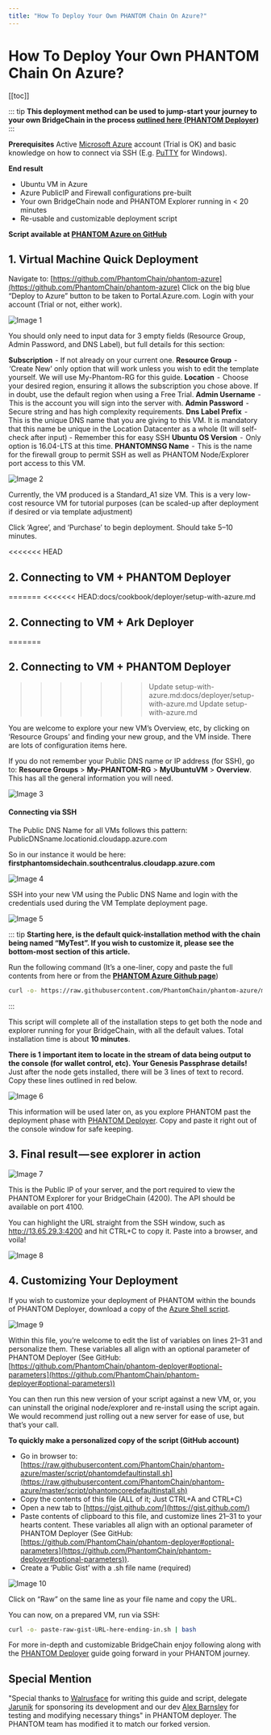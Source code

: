 ```yaml
---
title: "How To Deploy Your Own PHANTOM Chain On Azure?"
---
```


# How To Deploy Your Own PHANTOM Chain On Azure?

[[toc]]

::: tip
**This deployment method can be used to jump-start your journey to your own BridgeChain in the process [outlined here (PHANTOM Deployer)](https://docs.phantom.org/deployer/setup.html)**
:::

**Prerequisites**
Active [Microsoft Azure](https://azure.microsoft.com/en-us/) account (Trial is OK) and basic knowledge on how to connect via SSH (E.g. [PuTTY](https://www.putty.org/) for Windows).

**End result**
- Ubuntu VM in Azure
- Azure PublicIP and Firewall configurations pre-built
- Your own BridgeChain node and PHANTOM Explorer running in < 20 minutes
- Re-usable and customizable deployment script

**Script available at [PHANTOM Azure on GitHub](https://github.com/PhantomChain/phantom-azure)**

## 1. Virtual Machine Quick Deployment

Navigate to: [https://github.com/PhantomChain/phantom-azure](https://github.com/PhantomChain/phantom-azure)
Click on the big blue “Deploy to Azure” button to be taken to Portal.Azure.com. Login with your account (Trial or not, either work).

![Image 1](./assets/setup-with-azure/1.jpeg)

You should only need to input data for 3 empty fields (Resource Group, Admin Password, and DNS Label), but full details for this section:

**Subscription**  - If not already on your current one.
**Resource Group**  -  ‘Create New’ only option that will work unless you wish to edit the template yourself. We will use My-Phantom-RG for this guide.
**Location**  -  Choose your desired region, ensuring it allows the subscription you chose above. If in doubt, use the default region when using a Free Trial.
**Admin Username**  -  This is the account you will sign into the server with.
**Admin Password**  -  Secure string and has high complexity requirements.
**Dns Label Prefix**  -  This is the unique DNS name that you are giving to this VM. It is mandatory that this name be unique in the Location Datacenter as a whole (It will self-check after input) - Remember this for easy SSH
**Ubuntu OS Version**  -  Only option is 16.04-LTS at this time.
**PHANTOMNSG Name**  -  This is the name for the firewall group to permit SSH as well as PHANTOM Node/Explorer port access to this VM.

![Image 2](./assets/setup-with-azure/2.png)

Currently, the VM produced is a Standard_A1 size VM. This is a very low-cost resource VM for tutorial purposes (can be scaled-up after deployment if desired or via template adjustment)

Click ‘Agree’, and ‘Purchase’ to begin deployment. Should take 5–10 minutes.

<<<<<<< HEAD
## 2. Connecting to VM + PHANTOM Deployer
=======
<<<<<<< HEAD:docs/cookbook/deployer/setup-with-azure.md
## 2. Connecting to VM + Ark Deployer
=======
## 2. Connecting to VM + PHANTOM Deployer
>>>>>>> Update setup-with-azure.md:docs/deployer/setup-with-azure.md
>>>>>>> Update setup-with-azure.md

You are welcome to explore your new VM’s Overview, etc, by clicking on ‘Resource Groups’ and finding your new group, and the VM inside. There are lots of configuration items here.

If you do not remember your Public DNS name or IP address (for SSH), go to: **Resource Groups** > **My-PHANTOM-RG** > **MyUbuntuVM** > **Overview**. This has all the general information you will need.

![Image 3](./assets/setup-with-azure/3.jpeg)

#### Connecting via SSH
The Public DNS Name for all VMs follows this pattern:
PublicDNSname.locationid.cloudapp.azure.com

So in our instance it would be here: **firstphantomsidechain.southcentralus.cloudapp.azure.com**

![Image 4](./assets/setup-with-azure/4.png)

SSH into your new VM using the Public DNS Name and login with the credentials used during the VM Template deployment page.

![Image 5](./assets/setup-with-azure/5.png)

::: tip
**Starting here, is the default quick-installation method with the chain being named “MyTest”. If you wish to customize it, please see the bottom-most section of this article.**

Run the following command (It’s a one-liner, copy and paste the full contents from here or from the **[PHANTOM Azure Github page](https://github.com/PhantomChain/phantom-azure)**)

```bash
curl -o- https://raw.githubusercontent.com/PhantomChain/phantom-azure/master/script/phantomdefaultinstall.sh | bash
```
:::

This script will complete all of the installation steps to get both the node and explorer running for your BridgeChain, with all the default values. Total installation time is about **10 minutes**.

**There is 1 important item to locate in the stream of data being output to the console (for wallet control, etc). Your Genesis Passphrase details!**
Just after the node gets installed, there will be 3 lines of text to record. Copy these lines outlined in red below.

![Image 6](./assets/setup-with-azure/6.jpeg)

This information will be used later on, as you explore PHANTOM past the deployment phase with [PHANTOM Deployer](https://github.com/PhantomChain/phantom-deployer). Copy and paste it right out of the console window for safe keeping.

## 3. Final result — see explorer in action

![Image 7](./assets/setup-with-azure/7.png)

This is the Public IP of your server, and the port required to view the PHANTOM Explorer for your BridgeChain (4200). The API should be available on port 4100.

You can highlight the URL straight from the SSH window, such as http://13.65.29.3:4200 and hit CTRL+C to copy it. Paste into a browser, and voila!

![Image 8](./assets/setup-with-azure/8.png)

## 4. Customizing Your Deployment

If you wish to customize your deployment of PHANTOM within the bounds of PHANTOM Deployer, download a copy of the [Azure Shell script](https://raw.githubusercontent.com/PhantomChain/phantom-azure/master/script/phantomdefaultinstall.sh).

![Image 9](./assets/setup-with-azure/9.png)

Within this file, you’re welcome to edit the list of variables on lines 21–31 and personalize them. These variables all align with an optional parameter of PHANTOM Deployer (See GitHub: [https://github.com/PhantomChain/phantom-deployer#optional-parameters](https://github.com/PhantomChain/phantom-deployer#optional-parameters))

You can then run this new version of your script against a new VM, or, you can uninstall the original node/explorer and re-install using the script again. We would recommend just rolling out a new server for ease of use, but that’s your call.

**To quickly make a personalized copy of the script (GitHub account)**

- Go in browser to: [https://raw.githubusercontent.com/PhantomChain/phantom-azure/master/script/phantomdefaultinstall.sh](https://raw.githubusercontent.com/PhantomChain/phantom-azure/master/script/phantomcoredefaultinstall.sh)
- Copy the contents of this file (ALL of it; Just CTRL+A and CTRL+C)
- Open a new tab to [https://gist.github.com/](https://gist.github.com/)
- Paste contents of clipboard to this file, and customize lines 21–31 to your hearts content. These variables all align with an optional parameter of PHANTOM Deployer (See GitHub: [https://github.com/PhantomChain/phantom-deployer#optional-parameters](https://github.com/PhantomChain/phantom-deployer#optional-parameters)).
- Create a ‘Public Gist’ with a .sh file name (required)

![Image 10](./assets/setup-with-azure/10.jpeg)

Click on “Raw” on the same line as your file name and copy the URL.

You can now, on a prepared VM, run via SSH:

```bash
curl -o- paste-raw-gist-URL-here-ending-in.sh | bash
```

For more in-depth and customizable BridgeChain enjoy following along with the [PHANTOM Deployer](https://blog.ark.io/ark-deployer-setup-guide-c10825ebb0e4) guide going forward in your PHANTOM journey. 

## Special Mention

"Special thanks to [Walrusface](https://medium.com/@walrusface) for writing this guide and script, delegate [Jarunik](https://medium.com/@jarunik) for sponsoring its development and our dev [Alex Barnsley](https://medium.com/@alexbarnsley) for testing and modifying necessary things" in PHANTOM deployer. The PHANTOM team has modified it to match our forked version.
